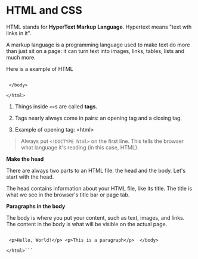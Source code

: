 # HTML and CSS

HTML stands for **HyperText Markup Language**. Hypertext means "text wth links in it".

A markup language is a programming language used to make text do more than just sit on a page: it can turn text into images, links, tables, lists and much more.

Here is a example of HTML

```<!DOCTYPE html><html> <head> </head> <body>

 </body>

</html>

```

1. Things inside `<>`s are called **tags.**

2. Tags nearly always come in pairs: an opening tag and a closing tag.

3. Example of opening tag: &lt;html&gt;

> Always put `<!DOCTYPE html>` on the first line. This tells the browser what language it's reading \(in this case, HTML\).

**Make the head**

There are always two parts to an HTML file: the head and the body. Let's start with the head.

The head contains information about your HTML file, like its title. The title is what we see in the browser's title bar or page tab.

**Paragraphs in the body**

The body is where you put your content, such as text, images, and links. The content in the body is what will be visible on the actual page.

```<!DOCTYPE html><html> <head> <title> my webpage</title> </head> <body>

 <p>Hello, World!</p> <p>This is a paragraph</p>  </body>

</html>```



